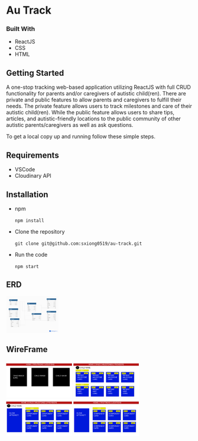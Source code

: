 # Au Track

### Built With 
* ReactJS
* CSS
* HTML

##  Getting Started
A one-stop tracking web-based application utilizing ReactJS with full CRUD functionality for parents and/or caregivers of autistic child(ren). There are private and public features to allow parents and caregivers to fulfill their needs. The private feature allows users to track milestones and care of their autistic child(ren). While the public feature allows users to share tips, articles, and autistic-friendly locations to the public community of other autistic parents/caregivers as well as ask questions. 

To get a local copy up and running follow these simple steps.

## Requirements

* VSCode
* Cloudinary API

## Installation 

* npm 

    `npm install`

* Clone the repository 

    `git clone git@github.com:sxiong0519/au-track.git`

* Run the code

    `npm start`

## ERD
<img src= "Images/ERD.png" height="100" width="auto" />


## WireFrame
<img src= "Images/Homepage.png" height="100" width="auto" />
<img src= "Images/ChildDetail.png" height="100" width="auto" />
<img src= "Images/MileProv.png" height="100" width="auto" />
<img src= "Images/ForLoc.png" height="100" width="auto" />